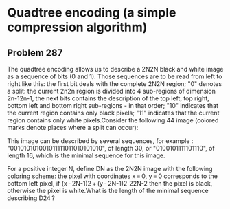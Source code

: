 #  Quadtree encoding (a simple compression algorithm)
## Problem 287


The quadtree encoding allows us to describe a 2N2N  black and white image as a sequence of bits (0 and 1). Those sequences are to be read from left to right like this:
the first bit deals with the complete 2N2N region;
"0" denotes a split:
the current 2n2n region is divided into 4 sub-regions of dimension 2n-12n-1,
the next bits contains the description of the top left, top right, bottom left and bottom right sub-regions - in that order;
"10" indicates that the current region contains only black pixels;
"11" indicates that the current region contains only white pixels.Consider the following 44 image (colored marks denote places where a split can occur):

This image can be described by several sequences, for example :
"001010101001011111011010101010", of length 30, or
"0100101111101110", of length 16, which is the minimal sequence for this image.

For a positive integer N, define DN as the 2N2N image with the following coloring scheme:
the pixel with coordinates x = 0, y = 0 corresponds to the bottom left pixel,
if (x - 2N-1)2 + (y - 2N-1)2  22N-2 then the pixel is black,
otherwise the pixel is white.What is the length of the minimal sequence describing D24 ?


